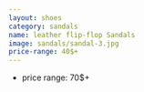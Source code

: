 ```yaml
---
layout: shoes
category: sandals
name: leather flip-flop Sandals
image: sandals/sandal-3.jpg
price-range: 40$+
---
```

* price range: 70$+
